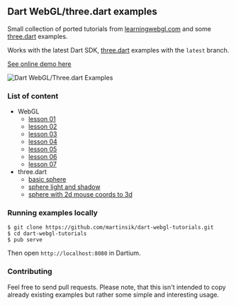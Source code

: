 ## Dart WebGL/three.dart examples

Small collection of ported tutorials from [learningwebgl.com](http://www.learningwebgl.com) and some [three.dart](https://github.com/threeDart/three.dart) examples.

Works with the latest Dart SDK, [three.dart](https://github.com/threeDart/three.dart) examples with the `latest` branch.

[See online demo here](http://ahoj.io/dart-webgl-tutorials/#Lesson04)

![Dart WebGL/Three.dart Examples](https://raw.githubusercontent.com/martinsik/dart-webgl-tutorials/master/doc/index.png)

### List of content

- WebGL
  - [lesson 01](http://usualcarrot.com/dart-webgl-tutorials/#Lesson01)
  - [lesson 02](http://usualcarrot.com/dart-webgl-tutorials/#Lesson02)
  - [lesson 03](http://usualcarrot.com/dart-webgl-tutorials/#Lesson03)
  - [lesson 04](http://usualcarrot.com/dart-webgl-tutorials/#Lesson04)
  - [lesson 05](http://usualcarrot.com/dart-webgl-tutorials/#Lesson05)
  - [lesson 06](http://usualcarrot.com/dart-webgl-tutorials/#Lesson06)
  - [lesson 07](http://usualcarrot.com/dart-webgl-tutorials/#Lesson07)
- three.dart
  - [basic sphere](http://usualcarrot.com/dart-webgl-tutorials/#ThreeBasicSphere)
  - [sphere light and shadow](http://usualcarrot.com/dart-webgl-tutorials/#ThreeSphereLightShadow)
  - [sphere with 2d mouse coords to 3d](http://usualcarrot.com/dart-webgl-tutorials/#ThreeSphere2dCoordsTo3d)

### Running examples locally

```
$ git clone https://github.com/martinsik/dart-webgl-tutorials.git
$ cd dart-webgl-tutorials
$ pub serve
```

Then open `http://localhost:8080` in Dartium.

### Contributing

Feel free to send pull requests. Please note, that this isn't intended to copy already existing examples but rather some simple and interesting usage.
